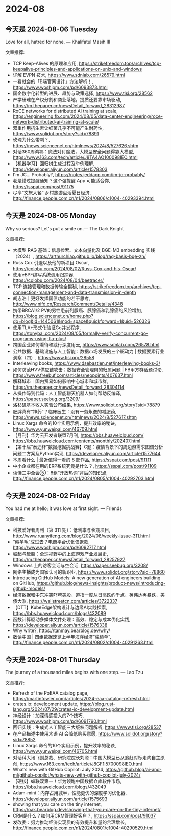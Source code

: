 # 2024-08

## 今天是 2024-08-06 Tuesday

Love for all, hatred for none. — Khalifatul Masih III

文章推荐:
- TCP Keep-Alives 的原理和应用, https://strikefreedom.top/archives/tcp-keepalive-principles-and-applications-on-unix-and-windows
- 详解 EVPN 技术, https://www.sdnlab.com/26579.html
- 一看就会的「B端官网设计」方法解析！, https://www.woshipm.com/pd/6093873.html
- 国企数字化转型的进展、趋势与政策选择, https://www.tisi.org/28562
- 产学研难在产权分割和商业落地，提质还要靠市场驱动, https://m.thepaper.cn/newsDetail_forward_28312987
- RoCE networks for distributed AI training at scale, https://engineering.fb.com/2024/08/05/data-center-engineering/roce-network-distributed-ai-training-at-scale/
- 双重作用抗生素让细菌几乎不可能产生耐药性, https://www.solidot.org/story?sid=78891
- 玫瑰为什么带刺？, https://news.sciencenet.cn/htmlnews/2024/8/527626.shtm
- 对话360周鸿祎：魔法对付魔法，大模型安全问题得靠大模型, https://www.163.com/tech/article/J8TA4AO100098IEO.html
- 【机器学习】回归树生成过程及举例理解, https://developer.aliyun.com/article/1578303
- I'm JC... Probably?, https://notes.jeddacp.com/im-jc-probably/
- 老是错过提醒通知？这个强提醒 App 可能适合你, https://sspai.com/post/91175
- 尽享“文旅大餐” 乡村旅游盘活夏日经济, http://finance.people.com.cn/n1/2024/0806/c1004-40293394.html

## 今天是 2024-08-05 Monday

Why so serious? Let's put a smile on.— The Dark Knight 

文章推荐:
- 大模型 RAG 基础：信息检索、文本向量化及 BGE-M3 embedding 实践（2024）, https://arthurchiao.github.io/blog/rag-basis-bge-zh/
- Russ Cox 引退以及他的新项目 Oscar, https://colobu.com/2024/08/02/Russ-Cox-and-his-Oscar/
- 使用eBPF编写系统调用跟踪器, https://colobu.com/2024/08/04/beetracer/
- TCP 连接管理和数据传输全揭秘, https://strikefreedom.top/archives/tcp-connection-management-and-data-transmission-in-depth
- 胡志浩｜更好发挥国债功能的若干思考, http://www.nifd.cn/ResearchComment/Details/4348
- 携带BRCA1/2 PV的男性患前列腺癌、胰腺癌和乳腺癌的风险增加, https://blog.sciencenet.cn/home.php?do=blog&id=1445061&mod=space&quickforward=1&uid=526326
- 使用TLA+形式化验证Go并发程序, https://tonybai.com/2024/08/05/formally-verify-concurrent-go-programs-using-tla-plus/
- 跨国企业如何看待和践行深度用云, https://www.sdnlab.com/26578.html
- 公共数据、基础设施与人工智能：数据市场发展的三个驱动力 | 数据要素行业洞察（四）, https://www.tisi.org/28558
- Interleaving books, https://www.dsebastien.net/interleaving-books-3/
- 如何防范HVV供应链攻击；数据安全管理岗的归属问题 | FB甲方群话题讨论, https://www.freebuf.com/articles/neopoints/407637.html
- 解释城市｜国内贸易如何影响中心城市和城市群, https://m.thepaper.cn/newsDetail_forward_28304114
- 从操作码到代码：人工智能聊天机器人如何帮助反编译, https://paper.seebug.org/3209/
- 洛杉矶基本收入实验公布结果, https://www.solidot.org/story?sid=78879
- 肥胖真有“神药”？临床医生：没有一劳永逸的减肥药, https://news.sciencenet.cn/htmlnews/2024/8/527617.shtm
- Linux Xargs 命令的10个实用示例，提升效率的秘诀, https://www.yunweipai.com/46709.html
- 【月刊】华为云开发者联盟7月刊, https://bbs.huaweicloud.com/ https://bbs.huaweicloud.com/contents/monthly/202407.html
- 【第十届“泰迪杯”数据挖掘挑战赛】C题：疫情背景下的周边游需求图谱分析 问题二方案及Python实现, https://developer.aliyun.com/article/1577644
- 本周看什么 | 最近值得一看的 8 部作品, https://sspai.com/post/91111
- 中小企业都在用的ERP系统究竟是什么？, https://sspai.com/post/91109
- 读懂三中全会⑤：8组“开放热词”背后的知识点, http://finance.people.com.cn/n1/2024/0805/c1004-40292703.html

## 今天是 2024-08-02 Friday

You had me at hello; it was love at first sight. — Friends

文章推荐:
- 科技爱好者周刊（第 311 期）：低利率与长期项目, http://www.ruanyifeng.com/blog/2024/08/weekly-issue-311.html
- “薅羊毛”成过去？电商平台优化仅退款, https://www.woshipm.com/pd/6092717.html
- 崛起与赶超：全球视野中的上海游戏产业发展史, https://m.thepaper.cn/newsDetail_forward_28257927
- Windows 上的访客会话与空会话, https://paper.seebug.org/3208/
- 网络主播成为国家认可的新职业, https://www.solidot.org/story?sid=78860
- Introducing GitHub Models: A new generation of AI engineers building on GitHub, https://github.blog/news-insights/product-news/introducing-github-models/
- 经济数据和中东冲突吓垮美股，道指一度从日高跌约千点，英伟达再暴跌，美债大涨, https://wallstreetcn.com/articles/3722337
- 【DTT】KubeEdge架构设计与边缘AI实践探索, https://bbs.huaweicloud.com/blogs/432089
- 函数计算驱动多媒体文件处理：高效、稳定与成本优化实践, https://developer.aliyun.com/article/1576338
- Why write?, https://tanmay.bearblog.dev/why/
- 数读中国 | 四组数据速览上半年海洋经济“成绩单”, http://finance.people.com.cn/n1/2024/0802/c1004-40291263.html

## 今天是 2024-08-01 Thursday

The journey of a thousand miles begins with one step. — Lao Tzu

文章推荐:
- Refresh of the PoEAA catalog page, https://martinfowler.com/articles/2024-eaa-catalog-refresh.html
- crates.io: development update, https://blog.rust-lang.org/2024/07/29/crates-io-development-update.html
- 神经设计：加深情感投入的7个技巧, https://www.woshipm.com/pd/6091790.html
- 回归实践：生成式人工智能三大版权问题解析, https://www.tisi.org/28537
- 在产品描述中使用术语 AI 会降低购买意愿, https://www.solidot.org/story?sid=78852
- Linux Xargs 命令的10个实用示例，提升效率的秘诀, https://www.yunweipai.com/46705.html
- 对话科大讯飞副总裁、研究院院长刘聪：中国大模型已从追赶对标走向自主原创, https://www.163.com/tech/article/J8GF1I5700098IEO.html
- What’s new with GitHub Copilot: July 2024, https://github.blog/ai-and-ml/github-copilot/whats-new-with-github-copilot-july-2024/
- 【硬核】蝉联双第一！华为领跑中国数据仓库软件市场, https://bbs.huaweicloud.com/blogs/432049
- Adam-mini：内存占用减半，性能更优的深度学习优化器, https://developer.aliyun.com/article/1575693
- showing that you care on the tiny internet, https://oak.bearblog.dev/showing-that-you-care-on-the-tiny-internet/
- CRM是什么？如何用CRM管理好客户？, https://sspai.com/post/91037
- 发改委：努力推动经济实现质的有效提升和量的合理增长, http://finance.people.com.cn/n1/2024/0801/c1004-40290529.html
